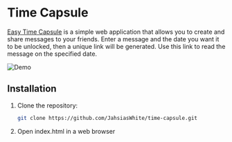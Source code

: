 # Time Capsule

[Easy Time Capsule](https://easytimecapsule.com) is a simple web application that allows you to create and share messages to your friends. Enter a message and the date you want it to be unlocked, then a unique link will be generated. Use this link to read the message on the specified date.

![Demo](output.gif)

## Installation

1. Clone the repository:
   ```sh
   git clone https://github.com/JahsiasWhite/time-capsule.git
   ```
2. Open index.html in a web browser
